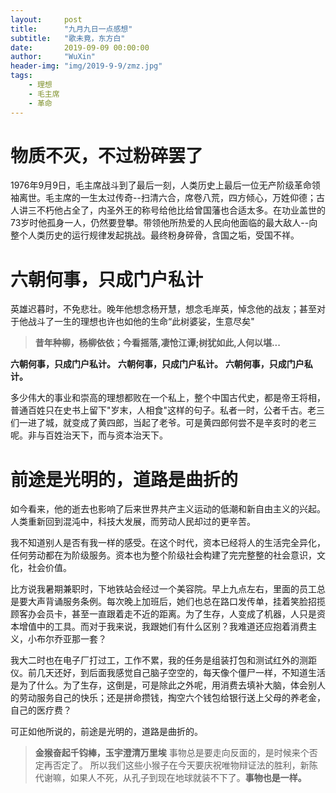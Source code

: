 ```yaml
---
layout:     post
title:      "九月九日一点感想"
subtitle:   "歌未竟，东方白"
date:       2019-09-09 00:00:00
author:     "WuXin"
header-img: "img/2019-9-9/zmz.jpg"
tags:
    - 理想
    - 毛主席
    - 革命
---
```


# 物质不灭，不过粉碎罢了
1976年9月9日，毛主席战斗到了最后一刻，人类历史上最后一位无产阶级革命领袖离世。毛主席的一生太过传奇--扫清六合，席卷八荒，四方倾心，万姓仰德；古人讲三不朽他占全了，内圣外王的称号给他比给曾国藩也合适太多。在功业盖世的73岁时他孤身一人，仍然要登攀。带领他所热爱的人民向他面临的最大敌人--向整个人类历史的运行规律发起挑战。最终粉身碎骨，含国之垢，受国不祥。

# 六朝何事，只成门户私计
英雄迟暮时，不免悲壮。晚年他想念杨开慧，想念毛岸英，悼念他的战友；甚至对于他战斗了一生的理想也许也如他的生命“此树婆娑，生意尽矣"

> **昔年种柳，杨柳依依；今看摇落,凄怆江谭;树犹如此,人何以堪...**

**六朝何事，只成门户私计。**
**六朝何事，只成门户私计。**
**六朝何事，只成门户私计。**

多少伟大的事业和崇高的理想都败在一个私上，整个中国古代史，都是帝王将相，普通百姓只在史书上留下"岁末，人相食"这样的句子。私者一时，公者千古。老三们一进了城，就变成了黄四郎，当起了老爷。可是黄四郎何尝不是辛亥时的老三呢。非与百姓治天下，而与资本治天下。

# 前途是光明的，道路是曲折的
如今看来，他的逝去也影响了后来世界共产主义运动的低潮和新自由主义的兴起。人类重新回到混沌中，科技大发展，而劳动人民却过的更辛苦。

我不知道别人是否有我一样的感受。在这个时代，资本已经将人的生活完全异化，任何劳动都在为阶级服务。资本也为整个阶级社会构建了完完整整的社会意识，文化，社会价值。

比方说我暑期兼职时，下地铁站会经过一个美容院。早上九点左右，里面的员工总是要大声背诵服务条例。每次晚上加班后，她们也总在路口发传单，挂着笑脸招揽顾客办会员卡，甚至一直跟着走不近的距离。为了生存，人变成了机器，人只是资本增值中的工具。而对于我来说，我跟她们有什么区别？我难道还应抱着消费主义，小布尔乔亚那一套？

我大二时也在电子厂打过工，工作不累，我的任务是组装打包和测试红外的测距仪。前几天还好，到后面我感觉自己脑子空空的，每天像个僵尸一样，不知道生活是为了什么。为了生存，这倒是，可是除此之外呢，用消费去填补大脑，体会别人的劳动服务自己的快乐；还是拼命攒钱，掏空六个钱包给银行送上父母的养老金，自己的医疗费？

可正如他所说的，前途是光明的，道路是曲折的。
> **金猴奋起千钧棒，玉宇澄清万里埃**
事物总是要走向反面的，是时候来个否定再否定了。 所以我们这些小猴子在今天要庆祝唯物辩证法的胜利，新陈代谢嘛，如果人不死，从孔子到现在地球就装不下了。**事物也是一样。**